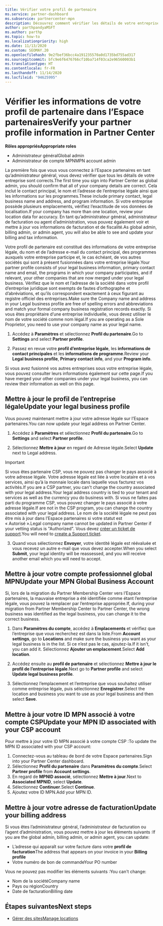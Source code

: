 ```yaml
---
title: Vérifier votre profil de partenaire
ms.service: partner-dashboard
ms.subservice: partnercenter-mpn
description: Découvrez comment vérifier les détails de votre entreprise comme le contact principal, l’adresse et les informations sur les programmes. Vous pouvez aussi mettre à jour votre adresse légale et votre adresse de facturation.
author: parthpandyaMSFT
ms.author: parthp
ms.topic: how-to
ms.localizationpriority: high
ms.date: 11/13/2020
ms.custom: SEOMAY.20
ms.openlocfilehash: 9e2fbef36bcc4a191235570a0d1735bd755ad317
ms.sourcegitcommit: bfc9e6f6476766cf10ba714f03ca2e96560003b1
ms.translationtype: HT
ms.contentlocale: fr-FR
ms.lasthandoff: 11/14/2020
ms.locfileid: "94625995"
---
```

# <a name="verify-your-partner-profile-information-in-partner-center"></a><span data-ttu-id="70bfe-104">Vérifier les informations de votre profil de partenaire dans l’Espace partenaires</span><span class="sxs-lookup"><span data-stu-id="70bfe-104">Verify your partner profile information in Partner Center</span></span>

<span data-ttu-id="70bfe-105">**Rôles appropriés**</span><span class="sxs-lookup"><span data-stu-id="70bfe-105">**Appropriate roles**</span></span>

- <span data-ttu-id="70bfe-106">Administrateur général</span><span class="sxs-lookup"><span data-stu-id="70bfe-106">Global admin</span></span>
- <span data-ttu-id="70bfe-107">Administrateur de compte MPN</span><span class="sxs-lookup"><span data-stu-id="70bfe-107">MPN account admin</span></span>

<span data-ttu-id="70bfe-108">La première fois que vous vous connectez à l’Espace partenaires en tant qu’administrateur général, vous devez vérifier que tous les détails de votre entreprise sont corrects.</span><span class="sxs-lookup"><span data-stu-id="70bfe-108">The first time you sign into Partner Center as global admin, you should confirm that all of your company details are correct.</span></span> <span data-ttu-id="70bfe-109">Cela inclut le contact principal, le nom et l’adresse de l’entreprise légale ainsi que les informations sur les programmes.</span><span class="sxs-lookup"><span data-stu-id="70bfe-109">These include primary contact, legal business name and address, and program information.</span></span> <span data-ttu-id="70bfe-110">Si votre entreprise possède plusieurs emplacements, vérifiez l’exactitude de vos données de localisation.</span><span class="sxs-lookup"><span data-stu-id="70bfe-110">If your company has more than one location, review your location data for accuracy.</span></span> <span data-ttu-id="70bfe-111">En tant qu’administrateur général, administrateur de facturation ou agent d’administration, vous pouvez également voir et mettre à jour vos informations de facturation et de fiscalité.</span><span class="sxs-lookup"><span data-stu-id="70bfe-111">As global admin, billing admin, or admin agent, you will also be able to see and update your billing and tax information.</span></span>

<span data-ttu-id="70bfe-112">Votre profil de partenaire est constitué des informations de votre entreprise légale, du nom et de l’adresse e-mail du contact principal, des programmes auxquels votre entreprise participe et, le cas échéant, de vos autres sociétés qui sont à présent fusionnées dans votre entreprise légale.</span><span class="sxs-lookup"><span data-stu-id="70bfe-112">Your partner profile consists of your legal business information, primary contact name and email, the programs in which your company participates, and if relevant, your other companies that are now merged under your legal business.</span></span> <span data-ttu-id="70bfe-113">Vérifiez que le nom et l’adresse de la société dans votre profil d’entreprise juridique sont exempts de fautes d’orthographe et d’abréviations, et qu’ils correspondent exactement à ceux figurant au registre officiel des entreprises.</span><span class="sxs-lookup"><span data-stu-id="70bfe-113">Make sure the Company name and address in your Legal business profile are free of spelling errors and abbreviations and match your formal company business registration records exactly.</span></span> <span data-ttu-id="70bfe-114">Si vous êtes propriétaire d’une entreprise individuelle, vous devez utiliser le nom de votre société comme nom légal.</span><span class="sxs-lookup"><span data-stu-id="70bfe-114">If you are operating as a Sole Proprietor, you need to use your company name as your legal name.</span></span>

1. <span data-ttu-id="70bfe-115">Accédez à **Paramètres** et sélectionnez **Profil du partenaire**.</span><span class="sxs-lookup"><span data-stu-id="70bfe-115">Go to **Settings** and select **Partner profile**.</span></span>

2. <span data-ttu-id="70bfe-116">Passez en revue votre **profil d’entreprise légale**, les **informations de contact principales** et les **informations de programme**.</span><span class="sxs-lookup"><span data-stu-id="70bfe-116">Review your **Legal business profile**, **Primary contact info**, and your **Program info**.</span></span>

<span data-ttu-id="70bfe-117">Si vous avez fusionné vos autres entreprises sous votre entreprise légale, vous pouvez consulter leurs informations également sur cette page.</span><span class="sxs-lookup"><span data-stu-id="70bfe-117">If you have merged your other companies under your legal business, you can review their information as well on this page.</span></span>

## <a name="update-your-legal-business-profile"></a><span data-ttu-id="70bfe-118">Mettre à jour le profil de l’entreprise légale</span><span class="sxs-lookup"><span data-stu-id="70bfe-118">Update your legal business profile</span></span>

<span data-ttu-id="70bfe-119">Vous pouvez maintenant mettre à jour votre adresse légale sur l’Espace partenaires.</span><span class="sxs-lookup"><span data-stu-id="70bfe-119">You can now update your legal address on Partner Center.</span></span>

1. <span data-ttu-id="70bfe-120">Accédez à **Paramètres** et sélectionnez **Profil du partenaire**.</span><span class="sxs-lookup"><span data-stu-id="70bfe-120">Go to **Settings** and select **Partner profile**.</span></span> 

2. <span data-ttu-id="70bfe-121">Sélectionnez **Mettre à jour** en regard de Adresse légale.</span><span class="sxs-lookup"><span data-stu-id="70bfe-121">Select **Update** next to Legal address.</span></span> 

>[!Important]
><span data-ttu-id="70bfe-122">Si vous êtes partenaire CSP, vous ne pouvez pas changer le pays associé à votre adresse légale. Votre adresse légale est liée à votre locataire et à vos services, ainsi qu’à la monnaie locale dans laquelle vous facturez vos activités.</span><span class="sxs-lookup"><span data-stu-id="70bfe-122">If you are a CSP partner, you can't change the country associated with your legal address.Your legal address country is tied to your tenant and services as well as the currency you do business with.</span></span> <span data-ttu-id="70bfe-123">Si vous ne faites pas parti du programme CSP, vous pouvez changer le pays associé à votre adresse légale.</span><span class="sxs-lookup"><span data-stu-id="70bfe-123">If are not in the CSP program, you can change the country associated with your legal address.</span></span> <span data-ttu-id="70bfe-124">Le nom de la société légale ne peut pas être mis à jour dans l’Espace partenaires si votre statut est « Autorisé ».</span><span class="sxs-lookup"><span data-stu-id="70bfe-124">Legal company name cannot be updated in Partner Center if your vetting status is "Authorized".</span></span> <span data-ttu-id="70bfe-125">Vous devez [créer un ticket de support](https://partner.microsoft.com/dashboard/support/csp/servicerequests/create?stage=2&topicid=eb74583c-61b3-2124-bffc-00920e0ae772).</span><span class="sxs-lookup"><span data-stu-id="70bfe-125">You will need to [create a Support ticket](https://partner.microsoft.com/dashboard/support/csp/servicerequests/create?stage=2&topicid=eb74583c-61b3-2124-bffc-00920e0ae772).</span></span>

3. <span data-ttu-id="70bfe-126">Quand vous sélectionnez **Envoyer**, votre identité légale est réévaluée et vous recevez un autre e-mail que vous devez accepter.</span><span class="sxs-lookup"><span data-stu-id="70bfe-126">When you select **Submit**, your legal identity will be reassessed, and you will receive another email which you will need to accept.</span></span>

## <a name="update-your-mpn-global-business-account"></a><span data-ttu-id="70bfe-127">Mettre à jour votre compte professionnel global MPN</span><span class="sxs-lookup"><span data-stu-id="70bfe-127">Update your MPN Global Business Account</span></span>

<span data-ttu-id="70bfe-128">Si, lors de la migration du Partner Membership Center vers l’Espace partenaires, la mauvaise entreprise a été identifiée comme étant l’entreprise légale, vous pouvez la remplacer par l’entreprise appropriée.</span><span class="sxs-lookup"><span data-stu-id="70bfe-128">If, during your migration from Partner Membership Center to Partner Center, the wrong business was identified as the legal business, you can change it to the correct business.</span></span>

1. <span data-ttu-id="70bfe-129">Dans **Paramètres du compte**, accédez à **Emplacements** et vérifiez que l’entreprise que vous recherchez est dans la liste.</span><span class="sxs-lookup"><span data-stu-id="70bfe-129">From **Account settings**, go to **Locations** and make sure the business you want as your legal business is in the list.</span></span> <span data-ttu-id="70bfe-130">Si ce n’est pas le cas, ajoutez-la.</span><span class="sxs-lookup"><span data-stu-id="70bfe-130">If it isn't, you can add it.</span></span> <span data-ttu-id="70bfe-131">Sélectionnez **Ajouter un emplacement**.</span><span class="sxs-lookup"><span data-stu-id="70bfe-131">Select **Add location**.</span></span>

2. <span data-ttu-id="70bfe-132">Accédez ensuite au **profil de partenaire** et sélectionnez **Mettre à jour le profil de l’entreprise légale**.</span><span class="sxs-lookup"><span data-stu-id="70bfe-132">Next go to **Partner profile** and select **Update legal business profile**.</span></span>

3. <span data-ttu-id="70bfe-133">Sélectionnez l’emplacement et l’entreprise que vous souhaitez utiliser comme entreprise légale, puis sélectionnez **Enregistrer**.</span><span class="sxs-lookup"><span data-stu-id="70bfe-133">Select the location and business you want to use as your legal business and then select **Save**.</span></span>

## <a name="update-your-mpn-id-associated-with-your-csp-account"></a><span data-ttu-id="70bfe-134">Mettre à jour votre ID MPN associé à votre compte CSP</span><span class="sxs-lookup"><span data-stu-id="70bfe-134">Update your MPN ID associated with your CSP account</span></span>

<span data-ttu-id="70bfe-135">Pour mettre à jour votre ID MPN associé à votre compte CSP :</span><span class="sxs-lookup"><span data-stu-id="70bfe-135">To update the MPN ID associated with your CSP account:</span></span>

1. <span data-ttu-id="70bfe-136">Connectez-vous au tableau de bord de votre Espace partenaires.</span><span class="sxs-lookup"><span data-stu-id="70bfe-136">Sign into your Partner Center dashboard.</span></span>
1. <span data-ttu-id="70bfe-137">Sélectionnez **Profil du partenaire** dans **Paramètres du compte**.</span><span class="sxs-lookup"><span data-stu-id="70bfe-137">Select **Partner profile** from **Account settings**.</span></span>
1. <span data-ttu-id="70bfe-138">En regard de **MPNID associé**, sélectionnez **Mettre à jour**.</span><span class="sxs-lookup"><span data-stu-id="70bfe-138">Next to **Associated MPNID**, select **Update**.</span></span>
1. <span data-ttu-id="70bfe-139">Sélectionnez **Continuer**.</span><span class="sxs-lookup"><span data-stu-id="70bfe-139">Select **Continue**.</span></span>
1. <span data-ttu-id="70bfe-140">Ajoutez votre ID MPN.</span><span class="sxs-lookup"><span data-stu-id="70bfe-140">Add your MPN ID.</span></span>


## <a name="update-your-billing-address"></a><span data-ttu-id="70bfe-141">Mettre à jour votre adresse de facturation</span><span class="sxs-lookup"><span data-stu-id="70bfe-141">Update your billing address</span></span>

<span data-ttu-id="70bfe-142">Si vous êtes l’administrateur général, l’administrateur de facturation ou l’agent d’administration, vous pouvez mettre à jour les éléments suivants :</span><span class="sxs-lookup"><span data-stu-id="70bfe-142">If you are the global admin, billing admin, or admin agent, you can update:</span></span>

- <span data-ttu-id="70bfe-143">L’adresse qui apparaît sur votre facture dans votre **profil de facturation**</span><span class="sxs-lookup"><span data-stu-id="70bfe-143">The address that appears on your invoice in your **Billing profile**</span></span>
- <span data-ttu-id="70bfe-144">Votre numéro de bon de commande</span><span class="sxs-lookup"><span data-stu-id="70bfe-144">Your PO number</span></span>

<span data-ttu-id="70bfe-145">Vous ne pouvez pas modifier les éléments suivants :</span><span class="sxs-lookup"><span data-stu-id="70bfe-145">You can't change:</span></span>
 
- <span data-ttu-id="70bfe-146">Nom de la société</span><span class="sxs-lookup"><span data-stu-id="70bfe-146">Company name</span></span>
- <span data-ttu-id="70bfe-147">Pays ou région</span><span class="sxs-lookup"><span data-stu-id="70bfe-147">Country</span></span>
- <span data-ttu-id="70bfe-148">Date de facturation</span><span class="sxs-lookup"><span data-stu-id="70bfe-148">Billing date</span></span>
 
## <a name="next-steps"></a><span data-ttu-id="70bfe-149">Étapes suivantes</span><span class="sxs-lookup"><span data-stu-id="70bfe-149">Next steps</span></span>

- [<span data-ttu-id="70bfe-150">Gérer des sites</span><span class="sxs-lookup"><span data-stu-id="70bfe-150">Manage locations</span></span>](manage-locations.md)

